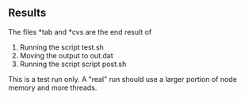 ## Results

The files *tab and *cvs are the end result of 

1. Running the script test.sh
2. Moving the output to out.dat
3. Running the script script post.sh


This is a test run only. A "real" run should use
a larger portion of node memory and more threads.

